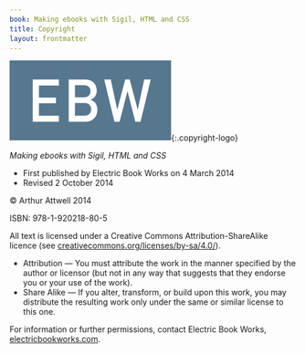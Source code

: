 ```yaml
---
book: Making ebooks with Sigil, HTML and CSS
title: Copyright
layout: frontmatter
---
```


![Publisher logo][logo]{:.copyright-logo}

*Making ebooks with Sigil, HTML and CSS*

*	First published by Electric Book Works on 4 March 2014
*	Revised 2 October 2014

© Arthur Attwell 2014

ISBN: 978-1-920218-80-5

All text is licensed under a Creative Commons Attribution-ShareAlike licence (see [creativecommons.org/licenses/by-sa/4.0/](creativecommons.org/licenses/by-sa/4.0/)). 

*	Attribution — You must attribute the work in the manner specified by the author or licensor (but not in any way that suggests that they endorse you or your use of the work). 
*	Share Alike — If you alter, transform, or build upon this work, you may distribute the resulting work only under the same or similar license to this one. 

For information or further permissions, contact Electric Book Works, [electricbookworks.com](http://electricbookworks.com).

[logo]: images/publisher-logo.svg "Publisher logo"
